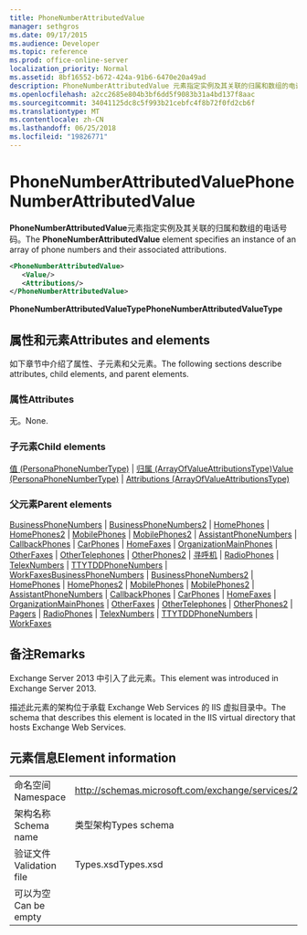 ```yaml
---
title: PhoneNumberAttributedValue
manager: sethgros
ms.date: 09/17/2015
ms.audience: Developer
ms.topic: reference
ms.prod: office-online-server
localization_priority: Normal
ms.assetid: 8bf16552-b672-424a-91b6-6470e20a49ad
description: PhoneNumberAttributedValue 元素指定实例及其关联的归属和数组的电话号码。
ms.openlocfilehash: a2cc2685e804b3bf6dd5f9083b31a4bd137f8aac
ms.sourcegitcommit: 34041125dc8c5f993b21cebfc4f8b72f0fd2cb6f
ms.translationtype: MT
ms.contentlocale: zh-CN
ms.lasthandoff: 06/25/2018
ms.locfileid: "19826771"
---
```

# <a name="phonenumberattributedvalue"></a><span data-ttu-id="035ac-103">PhoneNumberAttributedValue</span><span class="sxs-lookup"><span data-stu-id="035ac-103">PhoneNumberAttributedValue</span></span>

<span data-ttu-id="035ac-104">**PhoneNumberAttributedValue**元素指定实例及其关联的归属和数组的电话号码。</span><span class="sxs-lookup"><span data-stu-id="035ac-104">The **PhoneNumberAttributedValue** element specifies an instance of an array of phone numbers and their associated attributions.</span></span> 
  
```XML
<PhoneNumberAttributedValue>
   <Value/>
   <Attributions/>
</PhoneNumberAttributedValue>
```

 <span data-ttu-id="035ac-105">**PhoneNumberAttributedValueType**</span><span class="sxs-lookup"><span data-stu-id="035ac-105">**PhoneNumberAttributedValueType**</span></span>
## <a name="attributes-and-elements"></a><span data-ttu-id="035ac-106">属性和元素</span><span class="sxs-lookup"><span data-stu-id="035ac-106">Attributes and elements</span></span>

<span data-ttu-id="035ac-107">如下章节中介绍了属性、子元素和父元素。</span><span class="sxs-lookup"><span data-stu-id="035ac-107">The following sections describe attributes, child elements, and parent elements.</span></span>
  
### <a name="attributes"></a><span data-ttu-id="035ac-108">属性</span><span class="sxs-lookup"><span data-stu-id="035ac-108">Attributes</span></span>

<span data-ttu-id="035ac-109">无。</span><span class="sxs-lookup"><span data-stu-id="035ac-109">None.</span></span>
  
### <a name="child-elements"></a><span data-ttu-id="035ac-110">子元素</span><span class="sxs-lookup"><span data-stu-id="035ac-110">Child elements</span></span>

<span data-ttu-id="035ac-111">[值 (PersonaPhoneNumberType)](value-personaphonenumbertype.md) | [归属 (ArrayOfValueAttributionsType)](attributions-arrayofvalueattributionstype.md)</span><span class="sxs-lookup"><span data-stu-id="035ac-111">[Value (PersonaPhoneNumberType)](value-personaphonenumbertype.md) | [Attributions (ArrayOfValueAttributionsType)](attributions-arrayofvalueattributionstype.md)</span></span>
  
### <a name="parent-elements"></a><span data-ttu-id="035ac-112">父元素</span><span class="sxs-lookup"><span data-stu-id="035ac-112">Parent elements</span></span>

<span data-ttu-id="035ac-113">[BusinessPhoneNumbers](businessphonenumbers.md) | [BusinessPhoneNumbers2](businessphonenumbers2.md) | [HomePhones](homephones.md) | [HomePhones2](homephones2.md) | [MobilePhones](mobilephones.md) | [MobilePhones2](mobilephones2.md) | [AssistantPhoneNumbers](assistantphonenumbers.md)  |  [CallbackPhones](callbackphones.md) | [CarPhones](carphones.md) | [HomeFaxes](homefaxes.md) | [OrganizationMainPhones](organizationmainphones.md) | [OtherFaxes](otherfaxes.md) | [OtherTelephones](othertelephones.md)  |  [OtherPhones2](otherphones2.md) | [寻呼机](pagers.md) | [RadioPhones](radiophones.md) | [TelexNumbers](telexnumbers.md) | [TTYTDDPhoneNumbers](ttytddphonenumbers.md) | [WorkFaxes](workfaxes.md)</span><span class="sxs-lookup"><span data-stu-id="035ac-113">[BusinessPhoneNumbers](businessphonenumbers.md) | [BusinessPhoneNumbers2](businessphonenumbers2.md) | [HomePhones](homephones.md) | [HomePhones2](homephones2.md) | [MobilePhones](mobilephones.md) | [MobilePhones2](mobilephones2.md) | [AssistantPhoneNumbers](assistantphonenumbers.md) | [CallbackPhones](callbackphones.md) | [CarPhones](carphones.md) | [HomeFaxes](homefaxes.md) | [OrganizationMainPhones](organizationmainphones.md) | [OtherFaxes](otherfaxes.md) | [OtherTelephones](othertelephones.md) | [OtherPhones2](otherphones2.md) | [Pagers](pagers.md) | [RadioPhones](radiophones.md) | [TelexNumbers](telexnumbers.md) | [TTYTDDPhoneNumbers](ttytddphonenumbers.md) | [WorkFaxes](workfaxes.md)</span></span>
  
## <a name="remarks"></a><span data-ttu-id="035ac-114">备注</span><span class="sxs-lookup"><span data-stu-id="035ac-114">Remarks</span></span>

<span data-ttu-id="035ac-115">Exchange Server 2013 中引入了此元素。</span><span class="sxs-lookup"><span data-stu-id="035ac-115">This element was introduced in Exchange Server 2013.</span></span>
  
<span data-ttu-id="035ac-116">描述此元素的架构位于承载 Exchange Web Services 的 IIS 虚拟目录中。</span><span class="sxs-lookup"><span data-stu-id="035ac-116">The schema that describes this element is located in the IIS virtual directory that hosts Exchange Web Services.</span></span>
  
## <a name="element-information"></a><span data-ttu-id="035ac-117">元素信息</span><span class="sxs-lookup"><span data-stu-id="035ac-117">Element information</span></span>

|||
|:-----|:-----|
|<span data-ttu-id="035ac-118">命名空间</span><span class="sxs-lookup"><span data-stu-id="035ac-118">Namespace</span></span>  <br/> |http://schemas.microsoft.com/exchange/services/2006/types  <br/> |
|<span data-ttu-id="035ac-119">架构名称</span><span class="sxs-lookup"><span data-stu-id="035ac-119">Schema name</span></span>  <br/> |<span data-ttu-id="035ac-120">类型架构</span><span class="sxs-lookup"><span data-stu-id="035ac-120">Types schema</span></span>  <br/> |
|<span data-ttu-id="035ac-121">验证文件</span><span class="sxs-lookup"><span data-stu-id="035ac-121">Validation file</span></span>  <br/> |<span data-ttu-id="035ac-122">Types.xsd</span><span class="sxs-lookup"><span data-stu-id="035ac-122">Types.xsd</span></span>  <br/> |
|<span data-ttu-id="035ac-123">可以为空</span><span class="sxs-lookup"><span data-stu-id="035ac-123">Can be empty</span></span>  <br/> ||
   


